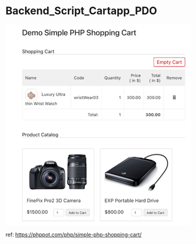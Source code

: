 # Backend_Script_Cartapp_PDO

![](https://raw.githubusercontent.com/QueenieCplusplus/Backend_Script_Cartapp_PDO/main/output.png)


ref: https://phppot.com/php/simple-php-shopping-cart/
